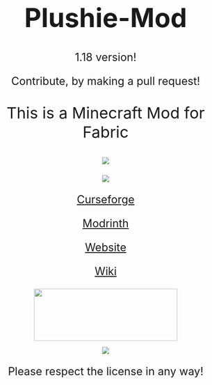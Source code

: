 <h1 style="font-size:60px;"align="center">Plushie-Mod</h1>

<p style="font-size:25px" align="center">1.18 version!</p>

<p style="font-size:25px" align="center">Contribute, by making a pull request!</p>

<p style="font-size:36px;" align="center">This is a Minecraft Mod for Fabric</p>

<p style="font-size:25px;" align="center"><img src="https://cf.way2muchnoise.eu/544197.svg"><a href="https://www.curseforge.com/minecraft/mc-mods/plushie-mod"></a></p>

<p style="font-size:25px;" align="center"><img src="https://cf.way2muchnoise.eu/versions/For%20MC_544197_all.svg"><a href="https://www.curseforge.com/minecraft/mc-mods/plushie-mod"></a></p>

<p style="font-size:25px;" align="center"><a href="https://www.curseforge.com/minecraft/mc-mods/plushie-mod">Curseforge</a></p>

<p style="font-size:25px;" align="center"><a href="https://modrinth.com/mod/plushie">Modrinth</a></p>

<p style="font-size:25px;" align="center"><a href="https://link4real.github.io/plushie.html">Website</a></p>

<p style="font-size:25px;" align="center"><a href="https://link4real.github.io/wiki/plushies.html">Wiki</a></p>

<p align="center"><a href="https://gist.github.com/Link4real/af545420163c11858c4f4640b00191cd"><img valign="middle" src="https://i.imgur.com/3jztcWc.png" width="330px" height="120"></a></p>


<p align="center"><img valign="middle" src="https://i.imgur.com/HpSjwgw.png"></p>
<p style="font-size:25px" align="center">Please respect the license in any way!</p>
